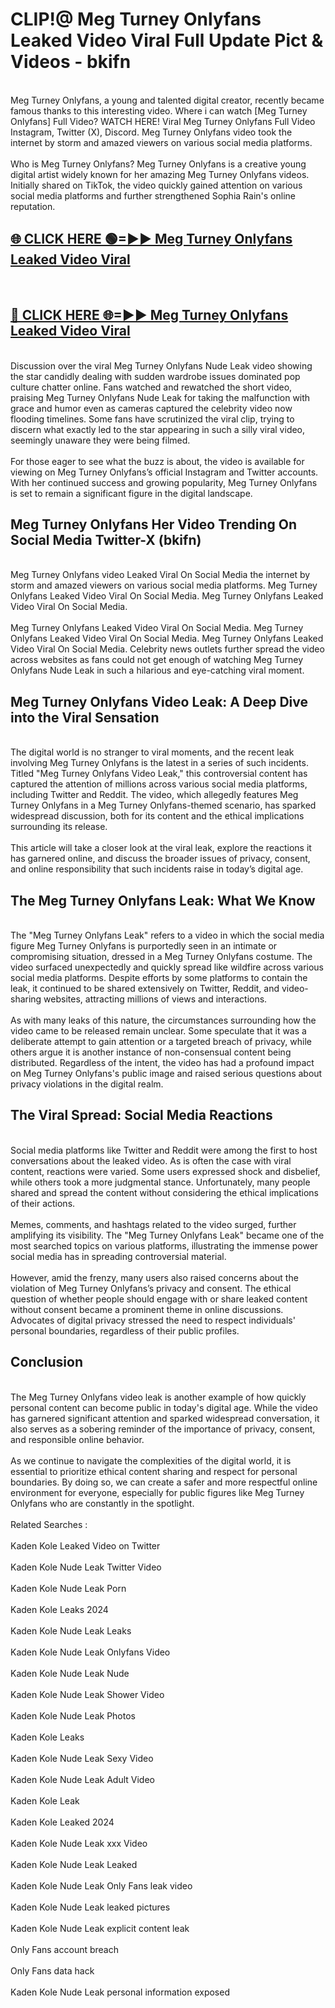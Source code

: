 # CLIP!@ Meg Turney Onlyfans Leaked Video Viral Full Update Pict & Videos - bkifn
<br>
Meg Turney Onlyfans, a young and talented digital creator, recently became famous thanks to this interesting video. Where i can watch [Meg Turney Onlyfans] Full Video? WATCH HERE! Viral Meg Turney Onlyfans Full Video Instagram, Twitter (X), Discord. Meg Turney Onlyfans video took the internet by storm and amazed viewers on various social media platforms.
<br><br>
Who is Meg Turney Onlyfans? Meg Turney Onlyfans is a creative young digital artist widely known for her amazing Meg Turney Onlyfans videos. Initially shared on TikTok, the video quickly gained attention on various social media platforms and further strengthened Sophia Rain's online reputation.
<br>
<h2><a href="https://bestclip.site?title=Meg_Turney_Onlyfans">🌐 CLICK HERE 🟢=►► Meg Turney Onlyfans Leaked Video Viral</a></h2>
<br>
<h2><a href="https://bestclip.site?title=Meg_Turney_Onlyfans">🔴 CLICK HERE 🌐=►► Meg Turney Onlyfans Leaked Video Viral</a></h2>
<br>
Discussion over the viral Meg Turney Onlyfans Nude Leak video showing the star candidly dealing with sudden wardrobe issues dominated pop culture chatter online. Fans watched and rewatched the short video, praising Meg Turney Onlyfans Nude Leak for taking the malfunction with grace and humor even as cameras captured the celebrity video now flooding timelines. Some fans have scrutinized the viral clip, trying to discern what exactly led to the star appearing in such a silly viral video, seemingly unaware they were being filmed.
<br><br>
For those eager to see what the buzz is about, the video is available for viewing on Meg Turney Onlyfans’s official Instagram and Twitter accounts. With her continued success and growing popularity, Meg Turney Onlyfans is set to remain a significant figure in the digital landscape.
<br>
<h2>Meg Turney Onlyfans Her Video Trending On Social Media Twitter-X (bkifn)</h2>
<br>
Meg Turney Onlyfans video Leaked Viral On Social Media the internet by storm and amazed viewers on various social media platforms. Meg Turney Onlyfans Leaked Video Viral On Social Media. Meg Turney Onlyfans Leaked Video Viral On Social Media.
<br><br>
Meg Turney Onlyfans Leaked Video Viral On Social Media. Meg Turney Onlyfans Leaked Video Viral On Social Media. Meg Turney Onlyfans Leaked Video Viral On Social Media. Celebrity news outlets further spread the video across websites as fans could not get enough of watching Meg Turney Onlyfans Nude Leak in such a hilarious and eye-catching viral moment.
<br>
<h2>Meg Turney Onlyfans Video Leak: A Deep Dive into the Viral Sensation</h2>
<br>
The digital world is no stranger to viral moments, and the recent leak involving Meg Turney Onlyfans is the latest in a series of such incidents. Titled "Meg Turney Onlyfans Video Leak," this controversial content has captured the attention of millions across various social media platforms, including Twitter and Reddit. The video, which allegedly features Meg Turney Onlyfans in a Meg Turney Onlyfans-themed scenario, has sparked widespread discussion, both for its content and the ethical implications surrounding its release.
<br><br>
This article will take a closer look at the viral leak, explore the reactions it has garnered online, and discuss the broader issues of privacy, consent, and online responsibility that such incidents raise in today’s digital age.
<br>
<h2>The Meg Turney Onlyfans Leak: What We Know</h2>
<br>
The "Meg Turney Onlyfans Leak" refers to a video in which the social media figure Meg Turney Onlyfans is purportedly seen in an intimate or compromising situation, dressed in a Meg Turney Onlyfans costume. The video surfaced unexpectedly and quickly spread like wildfire across various social media platforms. Despite efforts by some platforms to contain the leak, it continued to be shared extensively on Twitter, Reddit, and video-sharing websites, attracting millions of views and interactions.
<br><br>
As with many leaks of this nature, the circumstances surrounding how the video came to be released remain unclear. Some speculate that it was a deliberate attempt to gain attention or a targeted breach of privacy, while others argue it is another instance of non-consensual content being distributed. Regardless of the intent, the video has had a profound impact on Meg Turney Onlyfans's public image and raised serious questions about privacy violations in the digital realm.
<br>
<h2>The Viral Spread: Social Media Reactions</h2>
<br>
Social media platforms like Twitter and Reddit were among the first to host conversations about the leaked video. As is often the case with viral content, reactions were varied. Some users expressed shock and disbelief, while others took a more judgmental stance. Unfortunately, many people shared and spread the content without considering the ethical implications of their actions.
<br><br>
Memes, comments, and hashtags related to the video surged, further amplifying its visibility. The "Meg Turney Onlyfans Leak" became one of the most searched topics on various platforms, illustrating the immense power social media has in spreading controversial material.
<br><br>
However, amid the frenzy, many users also raised concerns about the violation of Meg Turney Onlyfans’s privacy and consent. The ethical question of whether people should engage with or share leaked content without consent became a prominent theme in online discussions. Advocates of digital privacy stressed the need to respect individuals' personal boundaries, regardless of their public profiles.
<br>
<h2>Conclusion</h2>
<br>
The Meg Turney Onlyfans video leak is another example of how quickly personal content can become public in today's digital age. While the video has garnered significant attention and sparked widespread conversation, it also serves as a sobering reminder of the importance of privacy, consent, and responsible online behavior.
<br><br>
As we continue to navigate the complexities of the digital world, it is essential to prioritize ethical content sharing and respect for personal boundaries. By doing so, we can create a safer and more respectful online environment for everyone, especially for public figures like Meg Turney Onlyfans who are constantly in the spotlight.
<br><br>
Related Searches :
<br><br>
Kaden Kole Leaked Video on Twitter
<br><br>
Kaden Kole Nude Leak Twitter Video
<br><br>
Kaden Kole Nude Leak Porn
<br><br>
Kaden Kole Leaks 2024
<br><br>
Kaden Kole Nude Leak Leaks
<br><br>
Kaden Kole Nude Leak Onlyfans Video
<br><br>
Kaden Kole Nude Leak Nude
<br><br>
Kaden Kole Nude Leak Shower Video
<br><br>
Kaden Kole Nude Leak Photos
<br><br>
Kaden Kole Leaks
<br><br>
Kaden Kole Nude Leak Sexy Video
<br><br>
Kaden Kole Nude Leak Adult Video
<br><br>
Kaden Kole Leak
<br><br>
Kaden Kole Leaked 2024
<br><br>
Kaden Kole Nude Leak xxx Video
<br><br>
Kaden Kole Nude Leak Leaked
<br><br>
Kaden Kole Nude Leak Only Fans leak video
<br><br>
Kaden Kole Nude Leak leaked pictures
<br><br>
Kaden Kole Nude Leak explicit content leak
<br><br>
Only Fans account breach
<br><br>
Only Fans data hack
<br><br>
Kaden Kole Nude Leak personal information exposed